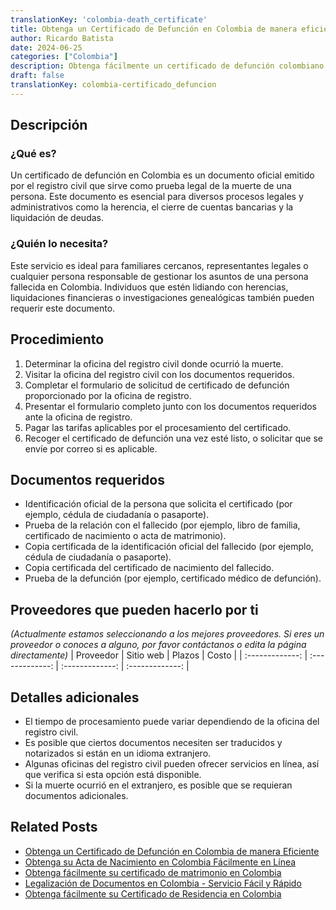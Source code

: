 ```yaml
---
translationKey: 'colombia-death_certificate'
title: Obtenga un Certificado de Defunción en Colombia de manera eficiente
author: Ricardo Batista
date: 2024-06-25
categories: ["Colombia"]
description: Obtenga fácilmente un certificado de defunción colombiano. Siga nuestros pasos simplificados y reúna los documentos necesarios sin problemas.
draft: false
translationKey: colombia-certificado_defuncion
---
```


## Descripción
### ¿Qué es?
Un certificado de defunción en Colombia es un documento oficial emitido por el registro civil que sirve como prueba legal de la muerte de una persona. Este documento es esencial para diversos procesos legales y administrativos como la herencia, el cierre de cuentas bancarias y la liquidación de deudas.

### ¿Quién lo necesita?
Este servicio es ideal para familiares cercanos, representantes legales o cualquier persona responsable de gestionar los asuntos de una persona fallecida en Colombia. Individuos que estén lidiando con herencias, liquidaciones financieras o investigaciones genealógicas también pueden requerir este documento.

## Procedimiento

1. Determinar la oficina del registro civil donde ocurrió la muerte.
2. Visitar la oficina del registro civil con los documentos requeridos.
3. Completar el formulario de solicitud de certificado de defunción proporcionado por la oficina de registro.
4. Presentar el formulario completo junto con los documentos requeridos ante la oficina de registro.
5. Pagar las tarifas aplicables por el procesamiento del certificado.
6. Recoger el certificado de defunción una vez esté listo, o solicitar que se envíe por correo si es aplicable.

## Documentos requeridos

- Identificación oficial de la persona que solicita el certificado (por ejemplo, cédula de ciudadanía o pasaporte).
- Prueba de la relación con el fallecido (por ejemplo, libro de familia, certificado de nacimiento o acta de matrimonio).
- Copia certificada de la identificación oficial del fallecido (por ejemplo, cédula de ciudadanía o pasaporte).
- Copia certificada del certificado de nacimiento del fallecido.
- Prueba de la defunción (por ejemplo, certificado médico de defunción).

## Proveedores que pueden hacerlo por ti
_(Actualmente estamos seleccionando a los mejores proveedores. Si eres un proveedor o conoces a alguno, por favor contáctanos o edita la página directamente)_
| Proveedor        |     Sitio web    |     Plazos    |       Costo      |
| :-------------: | :-------------: |  :-------------: | :-------------: |

## Detalles adicionales

- El tiempo de procesamiento puede variar dependiendo de la oficina del registro civil.
- Es posible que ciertos documentos necesiten ser traducidos y notarizados si están en un idioma extranjero.
- Algunas oficinas del registro civil pueden ofrecer servicios en línea, así que verifica si esta opción está disponible.
- Si la muerte ocurrió en el extranjero, es posible que se requieran documentos adicionales.


## Related Posts

- [Obtenga un Certificado de Defunción en Colombia de manera Eficiente](https://tramitit.com/es/guides/colombia/certificado_de_defunción/)
- [Obtenga su Acta de Nacimiento en Colombia Fácilmente en Línea](https://tramitit.com/es/guides/colombia/registro_civil_de_nacimiento/)
- [Obtenga fácilmente su certificado de matrimonio en Colombia](https://tramitit.com/es/guides/colombia/registro_civil_de_matrimonio/)
- [Legalización de Documentos en Colombia - Servicio Fácil y Rápido](https://tramitit.com/es/guides/colombia/certificado_de_legalización_de_documentos/)
- [Obtenga fácilmente su Certificado de Residencia en Colombia](https://tramitit.com/es/guides/colombia/certificado_de_residencia/)